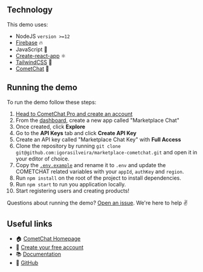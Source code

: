 ## Technology
This demo uses:

* NodeJS `version >=12`
* [Firebase](https://firebase.google.com/) 🔥
* JavaScript 💛
* [Create-react-app](https://create-react-app.dev/) ⚛
* [TailwindCSS](https://tailwindcss.com/) 🍃
* [CometChat](https://www.cometchat.com/) 🚀

## Running the demo

To run the demo follow these steps:

1. [Head to CometChat Pro and create an account](https://www.cometchat.com/pro?utm_source=github&utm_medium=link&utm_campaign=igorasilveira-marketplace-cometchat)
2. From the [dashboard](https://app.cometchat.com/signup?utm_source=github&utm_medium=link&utm_campaign=igorasilveira-marketplace-cometchat), create a new app called "Marketplace Chat"
3. Once created, click **Explore**
4. Go to the **API Keys** tab and click **Create API Key**
5. Create an API key called "Marketplace Chat Key" with **Full Access**
4. Clone the repository by running `git clone git@github.com:igorasilveira/marketplace-cometchat.git` and open it in your editor of choice.
5. Copy the [`.env.example`](https://github.com/igorasilveira/marketplace-cometchat/blob/main/.env.example) and rename it to `.env` and update the COMETCHAT related variables with your `appId`, `authKey` and `region`.
6. Run `npm install` on the root of the project to install dependencies.
7. Run `npm start` to run you application locally.
8. Start registering users and creating products!

Questions about running the demo? [Open an issue](https://github.com/igorasilveira/marketplace-cometchat/issues). We're here to help ✌️


## Useful links

- 🏠 [CometChat Homepage](https://www.cometchat.com/pro/?utm_source=github&utm_medium=link&utm_campaign=igorasilveira-marketplace-cometchat)
- 🚀 [Create your free account](https://app.cometchat.com/signup/?utm_source=github&utm_medium=link&utm_campaign=igorasilveira-marketplace-cometchat)
- 📚 [Documentation](https://prodocs.cometchat.com/?utm_source=github&utm_medium=link&utm_campaign=igorasilveira-marketplace-cometchat)
- 👾 [GitHub](https://github.com/igorasilveira/marketplace-cometchat)
